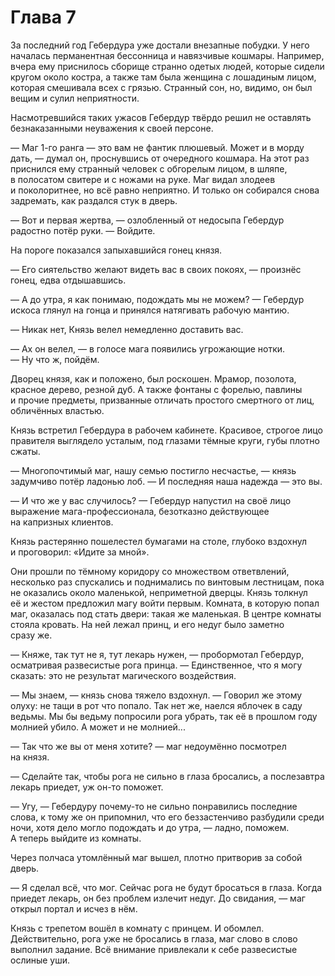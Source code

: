 # Глава 7

За последний год Гебердура уже достали внезапные побудки. У него началась перманентная бессонница и навязчивые кошмары. Например, вчера ему приснилось сборище странно одетых людей, которые сидели кругом около костра, а также там была женщина с лошадиным лицом, которая смешивала всех с грязью. Странный сон, но, видимо, он был вещим и сулил неприятности.

Насмотревшийся таких ужасов Гебердур твёрдо решил не оставлять безнаказанными неуважения к своей персоне.

— Маг 1-го ранга — это вам не фантик плюшевый. Может и в морду дать, — думал он, проснувшись от очередного кошмара. На этот раз приснился ему странный человек с обгорелым лицом, в шляпе, в полосатом свитере и с ножами на руке. Маг видал злодеев и поколоритнее, но всё равно неприятно. И только он собирался снова задремать, как раздался стук в дверь.

— Вот и первая жертва, — озлобленный от недосыпа Гебердур радостно потёр руки. — Войдите.

На пороге показался запыхавшийся гонец князя.

— Его сиятельство желают видеть вас в своих покоях, — произнёс гонец, едва отдышавшись.

— А до утра, я как понимаю, подождать мы не можем? — Гебердур искоса глянул на гонца и принялся натягивать рабочую мантию.

— Никак нет, Князь велел немедленно доставить вас.

— Ах он велел, — в голосе мага появились угрожающие нотки. — Ну что ж, пойдём.

Дворец князя, как и положено, был роскошен. Мрамор, позолота, красное дерево, резной дуб. А также фонтаны с форелью, павлины и прочие предметы, призванные отличать простого смертного от лиц, обличённых властью.

Князь встретил Гебердура в рабочем кабинете. Красивое, строгое лицо правителя выглядело усталым, под глазами тёмные круги, губы плотно сжаты.

— Многопочтимый маг, нашу семью постигло несчастье, — князь задумчиво потёр ладонью лоб. — И последняя наша надежда — это вы.

— И что же у вас случилось? — Гебердур напустил на своё лицо выражение мага-профессионала, безотказно действующее на капризных клиентов.

Князь растерянно пошелестел бумагами на столе, глубоко вздохнул и проговорил: «Идите за мной».

Они прошли по тёмному коридору со множеством ответвлений, несколько раз спускались и поднимались по винтовым лестницам, пока не оказались около маленькой, неприметной дверцы. Князь толкнул её и жестом предложил магу войти первым. Комната, в которую попал маг, оказалась под стать двери: такая же маленькая. В центре комнаты стояла кровать. На ней лежал принц, и его недуг было заметно сразу же.

— Княже, так тут не я, тут лекарь нужен, — пробормотал Гебердур, осматривая развесистые рога принца. — Единственное, что я могу сказать: это не результат магического воздействия.

— Мы знаем, — князь снова тяжело вздохнул. — Говорил же этому олуху: не тащи в рот что попало. Так нет же, наелся яблочек в саду ведьмы. Мы бы ведьму попросили рога убрать, так её в прошлом году молнией убило. А может и не молнией...

— Так что же вы от меня хотите? — маг недоумённо посмотрел на князя.

— Сделайте так, чтобы рога не сильно в глаза бросались, а послезавтра лекарь приедет, уж он-то поможет.

— Угу, — Гебердуру почему-то не сильно понравились последние слова, к тому же он припомнил, что его беззастенчиво разбудили среди ночи, хотя дело могло подождать и до утра, — ладно, поможем. А теперь выйдите из комнаты.

Через полчаса утомлённый маг вышел, плотно притворив за собой дверь.

— Я сделал всё, что мог. Сейчас рога не будут бросаться в глаза. Когда приедет лекарь, он без проблем излечит недуг. До свидания, — маг открыл портал и исчез в нём.

Князь с трепетом вошёл в комнату с принцем. И обомлел. Действительно, рога уже не бросались в глаза, маг слово в слово выполнил задание. Всё внимание привлекали к себе развесистые ослиные уши.


